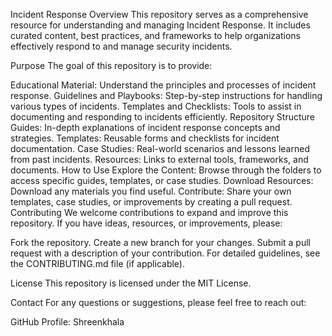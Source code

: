 Incident Response
Overview
This repository serves as a comprehensive resource for understanding and managing Incident Response. It includes curated content, best practices, and frameworks to help organizations effectively respond to and manage security incidents.

Purpose
The goal of this repository is to provide:

Educational Material: Understand the principles and processes of incident response.
Guidelines and Playbooks: Step-by-step instructions for handling various types of incidents.
Templates and Checklists: Tools to assist in documenting and responding to incidents efficiently.
Repository Structure
Guides: In-depth explanations of incident response concepts and strategies.
Templates: Reusable forms and checklists for incident documentation.
Case Studies: Real-world scenarios and lessons learned from past incidents.
Resources: Links to external tools, frameworks, and documents.
How to Use
Explore the Content: Browse through the folders to access specific guides, templates, or case studies.
Download Resources: Download any materials you find useful.
Contribute: Share your own templates, case studies, or improvements by creating a pull request.
Contributing
We welcome contributions to expand and improve this repository. If you have ideas, resources, or improvements, please:

Fork the repository.
Create a new branch for your changes.
Submit a pull request with a description of your contribution.
For detailed guidelines, see the CONTRIBUTING.md file (if applicable).

License
This repository is licensed under the MIT License.

Contact
For any questions or suggestions, please feel free to reach out:

GitHub Profile: Shreenkhala
